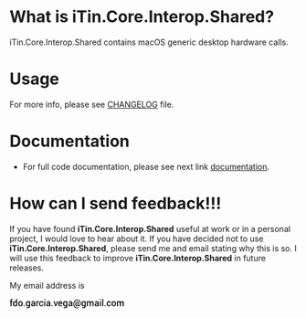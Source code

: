 ﻿
# What is iTin.Core.Interop.Shared?

iTin.Core.Interop.Shared contains macOS generic desktop hardware calls.

# Usage
   
For more info, please see [CHANGELOG] file.

# Documentation

 - For full code documentation, please see next link [documentation].

# How can I send feedback!!!

If you have found **iTin.Core.Interop.Shared** useful at work or in a personal project, I would love to hear about it. If you have decided not to use **iTin.Core.Interop.Shared**, please send me and email stating why this is so. I will use this feedback to improve **iTin.Core.Interop.Shared** in future releases.

My email address is 

![email.png][email] 


[email]: ./assets/email.png "email"
[documentation]: ./documentation/iTin.Core.Interop.Shared.md
[CHANGELOG]: https://github.com/iAJTin/iTin.Core.Interop.Shared/blob/master/CHANGELOG.md
